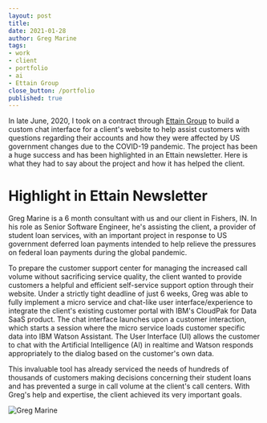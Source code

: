 ```yaml
---
layout: post
title: 
date: 2021-01-28
author: Greg Marine
tags: 
- work
- client
- portfolio
- ai
- Ettain Group
close_button: /portfolio
published: true
---
```


In late June, 2020, I took on a contract through [Ettain Group](https://ettaingroup.com) to build a custom chat interface for a client's website to help assist customers with questions regarding their accounts and how they were affected by US government changes due to the COVID-19 pandemic. The project has been a huge success and has been highlighted in an Ettain newsletter. Here is what they had to say about the project and how it has helped the client.

<!--more-->

# Highlight in Ettain Newsletter

Greg Marine is a 6 month consultant with us and our client in Fishers, IN. In his role as Senior Software Engineer, he's assisting the client, a provider of student loan services, with an important project in response to US government deferred loan payments intended to help relieve the pressures on federal loan payments during the global pandemic.

To prepare the customer support center for managing the increased call volume without sacrificing service quality, the client wanted to provide customers a helpful and efficient self-service support option through their website. Under a strictly tight deadline of just 6 weeks, Greg was able to fully implement a micro service and chat-like user interface/experience to integrate the client's existing customer portal with IBM's CloudPak for Data SaaS product. The chat interface launches upon a customer interaction, which starts a session where the micro service loads customer specific data into IBM Watson Assistant. The User Interface (UI) allows the customer to chat with the Artificial Intelligence (AI) in realtime and Watson responds appropriately to the dialog based on the customer's own data.

This invaluable tool has already serviced the needs of hundreds of thousands of customers making decisions concerning their student loans and has prevented a surge in call volume at the client's call centers. With Greg's help and expertise, the client achieved its very important goals.

![Greg Marine](/assets/img/collections/portfolio/client-ai-chat/client-ai-chat.jpg "Greg Marine")
